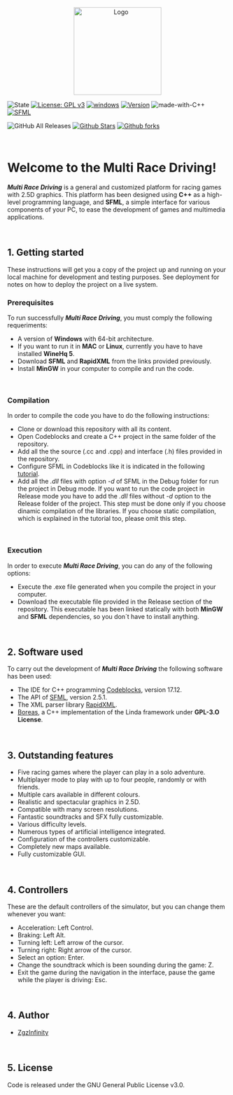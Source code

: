 &nbsp;

<p align="center">
    <img src="https://i.ibb.co/bbHSK8h/logo.png" alt="Logo" width=200 height=200>
  </a>
</p>

![State](https://img.shields.io/badge/Context-Up%20to%20date-%20%2329f305)
[![License: GPL v3](https://img.shields.io/badge/License-GPLv3-blue.svg)](https://www.gnu.org/licenses/gpl-3.0) 
[![windows](https://img.shields.io/badge/Windows%20-compatible-f305b2.svg)](https://www.microsoft.com/es-es/windows) 
[![Version](https://img.shields.io/badge/Version%20-1.0-0fd5f9.svg)](https://github.com/ZgzInfinity/Multi-Race-Driving/releases)
![made-with-C++](https://img.shields.io/badge/Made%20with-C++-600ff9.svg)
[![SFML](https://img.shields.io/badge/Requeriment%20-SFML-f9720f.svg)](https://www.sfml-dev.org/)

![GitHub All Releases](https://img.shields.io/github/downloads/ZgzInfinity/Multi-Race-Driving/total?color=%20%23f34605&label=Release%20downloads&logoColor=%20)
[![Github Stars](https://img.shields.io/github/stars/ZgzInfinity/Multi-Race-Driving?logo=github)](https://github.com/ZgzInfinity/Multi-Race-Driving/stargazers)
[![Github forks](https://img.shields.io/github/forks/ZgzInfinity/Multi-Race-Driving?logo=github)](https://github.com/ZgzInfinity/Multi-Race-Driving/network/members)

&nbsp;

# Welcome to the Multi Race Driving!

_**Multi Race Driving**_ is a general and customized platform for racing games with 2.5D graphics. This platform has been designed using **C++** as a high-level programming language, and **SFML**, a simple interface for various components of your PC, to ease the development of games and multimedia applications. 

&nbsp;

## 1. Getting started

These instructions will get you a copy of the project up and running on your local machine for development and testing purposes. See deployment for notes on how to deploy the project on a live system.

### Prerequisites

To run successfully _**Multi Race Driving**_, you must comply the following requeriments:

* A version of **Windows** with 64-bit architecture.
* If you want to run it in **MAC** or **Linux**, currently you have to have installed **WineHq 5**.
* Download **SFML** and **RapidXML** from the links provided previously.
* Install **MinGW** in your computer to compile and run the code.

&nbsp;

### Compilation

In order to compile the code you have to do the following instructions:

* Clone or download this repository with all its content.
* Open Codeblocks and create a C++ project in the same folder of the repository. 
* Add all the the source (.cc and .cpp) and interface (.h) files provided in the repository.
* Configure SFML in Codeblocks like it is indicated in the following [tutorial](https://www.sfml-dev.org/tutorials/2.1/start-cb.php).
* Add all the _.dll_ files with option _-d_ of SFML in the Debug folder for run the project in Debug mode. If you want to run the code project in Release mode you have to add the _.dll_ files without _-d_ option to the Release folder of the project. This step must be done only if you choose dinamic compilation of the libraries. If you choose static compilation, which is explained in the tutorial too, please omit this step.

&nbsp;

### Execution

In order to execute _**Multi Race Driving**_, you can do any of the following options:

* Execute the .exe file generated when you compile the project in your computer.
* Download the executable file provided in the Release section of the repository. This executable has been linked statically with both **MinGW** and **SFML** dependencies, so you don´t have to install anything.

&nbsp;

## 2. Software used

To carry out the development of _**Multi Race Driving**_ the following software has been used:

* The IDE for C++ programming [Codeblocks](http://www.codeblocks.org/), version 17.12.
* The API of [SFML](https://www.sfml-dev.org/download.php), version 2.5.1.
* The XML parser library [RapidXML](http://rapidxml.sourceforge.net/).
* [Boreas](https://github.com/aeri/Boreas), a C++ implementation of the Linda framework under **GPL-3.O License**.

&nbsp;

## 3. Outstanding features

* Five racing games where the player can play in a solo adventure.
* Multiplayer mode to play with up to four people, randomly or with friends.
* Multiple cars available in different colours.
* Realistic and spectacular graphics in 2.5D.
* Compatible with many screen resolutions.
* Fantastic soundtracks and SFX fully customizable.
* Various difficulty levels.
* Numerous types of artificial intelligence integrated.
* Configuration of the controllers customizable.
* Completely new maps available.
* Fully customizable GUI.

&nbsp;

## 4. Controllers

These are the default controllers of the simulator, but you can change them whenever you want:

* Acceleration: Left Control.
* Braking: Left Alt.
* Turning left: Left arrow of the cursor.
* Turning right: Right arrow of the cursor.
* Select an option: Enter.
* Change the soundtrack which is been sounding during the game: Z.
* Exit the game during the navigation in the interface, pause the game while the player is driving: Esc.

&nbsp;

## 4. Author

* [ZgzInfinity](https://github.com/ZgzInfinity)

&nbsp;

## 5. License

Code is released under the GNU General Public License v3.0.

&nbsp;
